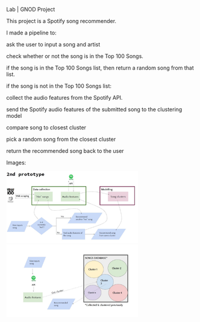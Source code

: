 Lab | GNOD Project

This project is a Spotify song recommender. 

I made a pipeline to:

ask the user to input a song and artist

check whether or not the song is in the Top 100 Songs.

if the song is in the Top 100 Songs list, then return a random song from that list.                         
                         
                         
if the song is not in the Top 100 Songs list:

collect the audio features from the Spotify API.

send the Spotify audio features of the submitted song to the clustering model

compare song to closest cluster

pick a random song from the closest cluster

return the recommended song back to the user


Images:


<img src="images/prototype2.0.png" width="350" title="prototype 2">
<img src="images/prototype2.1.png" width="350" title="prototype 2.1">

